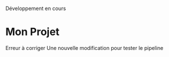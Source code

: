 Développement en cours
# Mon Projet
Erreur à corriger
Une nouvelle modification pour tester le pipeline
